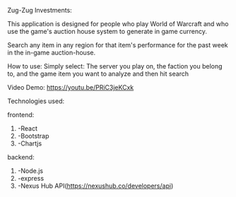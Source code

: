 Zug-Zug Investments:

This application is designed for people who play World of Warcraft and who use the game's auction house system to generate in game currency.

Search any item in any region for that item's performance for the past week in the in-game auction-house.

How to use: Simply select: The server you play on, the faction you belong to, and the game item you want to analyze and then hit search


Video Demo:
https://youtu.be/PRiC3jeKCxk

Technologies used:

frontend:
1. -React
2. -Bootstrap
3. -Chartjs

backend:
1. -Node.js
2. -express
3. -Nexus Hub API(https://nexushub.co/developers/api)
